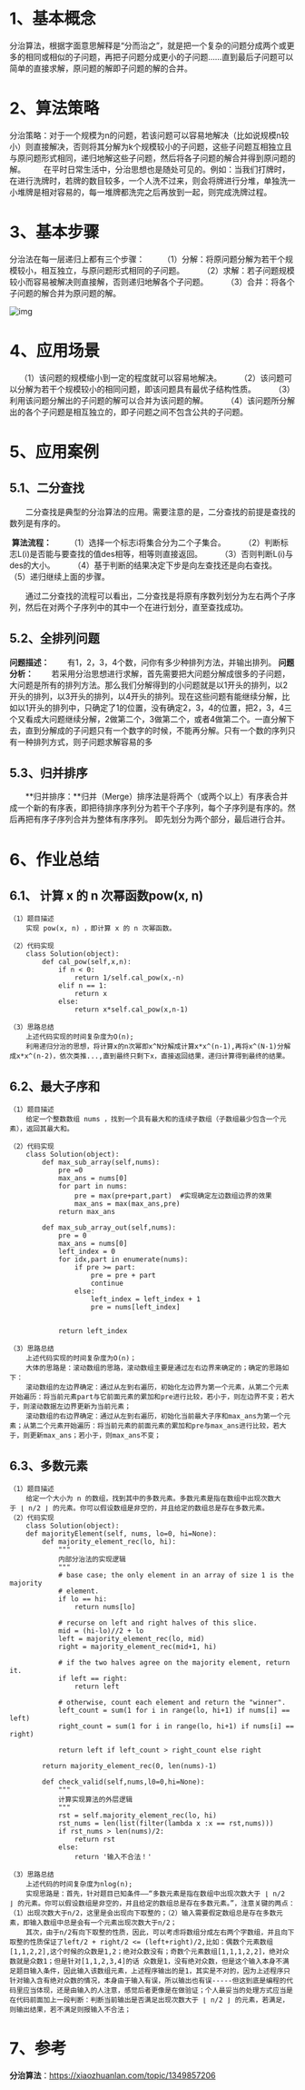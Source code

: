 # 1、基本概念

​        分治算法，根据字面意思解释是“分而治之”，就是把一个复杂的问题分成两个或更多的相同或相似的子问题，再把子问题分成更小的子问题……直到最后子问题可以简单的直接求解，原问题的解即子问题的解的合并。

# 2、算法策略

​       分治策略：对于一个规模为n的问题，若该问题可以容易地解决（比如说规模n较小）则直接解决，否则将其分解为k个规模较小的子问题，这些子问题互相独立且与原问题形式相同，递归地解这些子问题，然后将各子问题的解合并得到原问题的解。
  在平时日常生活中，分治思想也是随处可见的。例如：当我们打牌时，在进行洗牌时，若牌的数目较多，一个人洗不过来，则会将牌进行分堆，单独洗一小堆牌是相对容易的，每一堆牌都洗完之后再放到一起，则完成洗牌过程。

# 3、基本步骤

分治法在每一层递归上都有三个步骤：
  （1）分解：将原问题分解为若干个规模较小，相互独立，与原问题形式相同的子问题。
  （2）求解：若子问题规模较小而容易被解决则直接解，否则递归地解各个子问题。
  （3）合并：将各个子问题的解合并为原问题的解。

![img](https://images.xiaozhuanlan.com/photo/2019/1f025d336929d77fe76b813e95dd9428.jpg)

# 4、应用场景

    （1）该问题的规模缩小到一定的程度就可以容易地解决。
  （2）该问题可以分解为若干个规模较小的相同问题，即该问题具有最优子结构性质。
  （3）利用该问题分解出的子问题的解可以合并为该问题的解。
  （4）该问题所分解出的各个子问题是相互独立的，即子问题之间不包含公共的子问题。

# 5、应用案例

## 5.1、二分查找

  二分查找是典型的分治算法的应用。需要注意的是，二分查找的前提是查找的数列是有序的。

​       **算法流程：**
  （1）选择一个标志i将集合分为二个子集合。
  （2）判断标志L(i)是否能与要查找的值des相等，相等则直接返回。
  （3）否则判断L(i)与des的大小。
  （4）基于判断的结果决定下步是向左查找还是向右查找。
  （5）递归继续上面的步骤。

  通过二分查找的流程可以看出，二分查找是将原有序数列划分为左右两个子序列，然后在对两个子序列中的其中一个在进行划分，直至查找成功。

## 5.2、全排列问题

**问题描述：**
  有1，2，3，4个数，问你有多少种排列方法，并输出排列。
**问题分析：**
  若采用分治思想进行求解，首先需要把大问题分解成很多的子问题，大问题是所有的排列方法。那么我们分解得到的小问题就是以1开头的排列，以2开头的排列，以3开头的排列，以4开头的排列。现在这些问题有能继续分解，比如以1开头的排列中，只确定了1的位置，没有确定2，3，4的位置，把2，3，4三个又看成大问题继续分解，2做第二个，3做第二个，或者4做第二个。一直分解下去，直到分解成的子问题只有一个数字的时候，不能再分解。只有一个数的序列只有一种排列方式，则子问题求解容易的多

## 5.3、归并排序

  **归并排序：**归并（Merge）排序法是将两个（或两个以上）有序表合并成一个新的有序表，即把待排序序列分为若干个子序列，每个子序列是有序的。然后再把有序子序列合并为整体有序序列。 即先划分为两个部分，最后进行合并。

# 6、作业总结

## 6.1、 计算 x 的 n 次幂函数pow(x, n)

```
（1）题目描述
	实现 pow(x, n) ，即计算 x 的 n 次幂函数。

（2）代码实现
    class Solution(object):
        def cal_pow(self,x,n):
            if n < 0:
                return 1/self.cal_pow(x,-n)
            elif n == 1:
                return x
            else:
                return x*self.cal_pow(x,n-1)
            
（3）思路总结
    上述代码实现的时间复杂度为O(n);
    利用递归分治的思想，将计算x的n次幂即x^N分解成计算x*x^(n-1),再将x^(N-1)分解成x*x^(n-2)，依次类推...,直到最终只剩下x，直接返回结果，递归计算得到最终的结果。
```

## 6.2、最大子序和

```
（1）题目描述
	给定一个整数数组 nums ，找到一个具有最大和的连续子数组（子数组最少包含一个元素），返回其最大和。

（2）代码实现
    class Solution(object):
        def max_sub_array(self,nums):
            pre =0
            max_ans = nums[0]
            for part in nums:
                pre = max(pre+part,part)  #实现确定左边数组边界的效果
                max_ans = max(max_ans,pre)
            return max_ans

        def max_sub_array_out(self,nums):
            pre = 0
            max_ans = nums[0]
            left_index = 0
            for idx,part in enumerate(nums):
                if pre >= part:
                    pre = pre + part
                    continue
                else:
                    left_index = left_index + 1
                    pre = nums[left_index]


            return left_index
        
（3）思路总结
    上述代码实现的时间复杂度为O(n)；
    大体的思路是：滚动数组的思路，滚动数组主要是通过左右边界来确定的；确定的思路如下：
	滚动数组的左边界确定：通过从左到右遍历，初始化左边界为第一个元素，从第二个元素开始遍历：将当前元素part与它前面元素的累加和pre进行比较，若小于，则左边界不变；若大于，则滚动数据左边界更新为当前元素；
    滚动数组的右边界确定：通过从左到右遍历，初始化当前最大子序和max_ans为第一个元素；从第二个元素开始遍历：将当前元素的前面元素的累加和pre与max_ans进行比较，若大于，则更新max_ans；若小于，则max_ans不变；
```

## 6.3、多数元素

```
（1）题目描述
	给定一个大小为 n 的数组，找到其中的多数元素。多数元素是指在数组中出现次数大于 ⌊ n/2 ⌋ 的元素。你可以假设数组是非空的，并且给定的数组总是存在多数元素。
（2）代码实现
	class Solution(object):
    def majorityElement(self, nums, lo=0, hi=None):
        def majority_element_rec(lo, hi):
            """
            内部分治法的实现逻辑
            """
            # base case; the only element in an array of size 1 is the majority
            # element.
            if lo == hi:
                return nums[lo]

            # recurse on left and right halves of this slice.
            mid = (hi-lo)//2 + lo
            left = majority_element_rec(lo, mid)
            right = majority_element_rec(mid+1, hi)

            # if the two halves agree on the majority element, return it.
            if left == right:
                return left

            # otherwise, count each element and return the "winner".
            left_count = sum(1 for i in range(lo, hi+1) if nums[i] == left)
            right_count = sum(1 for i in range(lo, hi+1) if nums[i] == right)

            return left if left_count > right_count else right

        return majority_element_rec(0, len(nums)-1)
        
        def check_valid(self,nums,l0=0,hi=None):
        	"""
        	计算实现算法的外层逻辑
        	"""
        	rst = self.majority_element_rec(lo, hi)
        	rst_nums = len(list(filter(lambda x :x == rst,nums)))
        	if rst_nums > len(nums)/2:
        		return rst
        	else:
        		return '输入不合法！'
	
（3）思路总结
	上述代码的时间复杂度为nlog(n);
	实现思路是：首先，针对题目已知条件——“多数元素是指在数组中出现次数大于 ⌊ n/2 ⌋ 的元素。你可以假设数组是非空的，并且给定的数组总是存在多数元素。”，注意关键的两点：（1）出现次数大于n/2，这里是会出现向下取整的；（2）输入需要假定数组总是存在多数元素，即输入数组中总是会有一个元素出现次数大于n/2；
	其次，由于n/2有向下取整的性质，因此，可以考虑将数组分成左右两个字数组，并且向下取整的性质保证了left/2 + right/2 <= (left+right)/2,比如：偶数个元素数组[1,1,2,2],这个时候的众数是1,2；绝对众数没有；奇数个元素数组[1,1,1,2,2]，绝对众数就是众数1；但是针对[1,1,2,3,4]的话 众数是1，没有绝对众数，但是这个输入本身不满足题目输入条件，因此输入该数组元素，上述程序输出的是1，其实是不对的，因为上述程序只针对输入含有绝对众数的情况，本身由于输入有误，所以输出也有误-----但这到底是编程的代码里应当体现，还是由输入的人注意，感觉后者更像是在做验证；个人最妥当的处理方式应当是在代码前面加上一段判断：判断当前输出是否满足出现次数大于 ⌊ n/2 ⌋ 的元素，若满足，则输出结果，若不满足则报输入不合法；
```

# 7、参考

**分治算法**：https://xiaozhuanlan.com/topic/1349857206